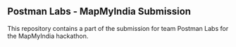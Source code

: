 ## Postman Labs - MapMyIndia Submission

This repository contains a part of the submission for team Postman Labs for the MapMyIndia hackathon.
